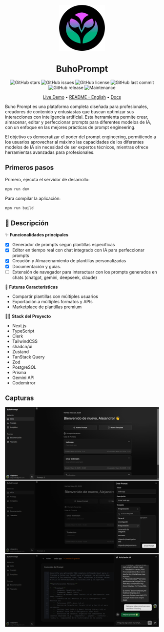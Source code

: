 <div align="center">

<img alt="BuhoPrompt" src="./public/buhoprompt-logo-dark.svg" width="150" />
<h1>BuhoPrompt</h1>

</div>

<div align="center">

<!--[GitHub forks](https://img.shields.io/github/forks/slydragonn/buhoprompt-app?style=social)-->

![GitHub stars](https://img.shields.io/github/stars/slydragonn/buhoprompt-app?style=social)
![GitHub issues](https://img.shields.io/github/issues/slydragonn/buhoprompt-app)
![GitHub license](https://img.shields.io/github/license/slydragonn/buhoprompt-app)
![GitHub last commit](https://img.shields.io/github/last-commit/slydragonn/buhoprompt-app)
![GitHub release](https://img.shields.io/github/v/release/slydragonn/buhoprompt-app)
![Maintenance](https://img.shields.io/badge/Maintained-Actively-green)

</div>

<div align="center">

[Live Demo](#) •
[README - English](README.en.md) •
[Docs](#)

</div>

Buho Prompt es una plataforma completa diseñada para profesionales, creadores de contenido y entusiastas que buscan optimizar sus interacciones con inteligencia artificial. Esta herramienta permite crear, almacenar, editar y perfeccionar prompts para diferentes modelos de IA, con un enfoque en las mejores prácticas de prompt engineering.

El objetivo es democratizar el poder del prompt engineering, permitiendo a los usuarios aprovechar al máximo las capacidades de los diferentes modelos de IA sin necesidad de ser expertos técnicos, mientras ofrece herramientas avanzadas para profesionales.

## Primeros pasos

Primero, ejecuta el servidor de desarrollo:

```bash
npm run dev
```

Para compilar la aplicación:

```bash
npm run build
```

## **📝 Descripción**

✨ **Funcionalidades principales**

- [x] Generador de prompts segun plantillas específicas
- [x] Editor en tiempo real con chat integrado con IA para perfeccionar prompts
- [x] Creación y Almacenamiento de plantillas personalizadas
- [x] Documentación y guías.
- [ ] Extensión de navegador para interactuar con los prompts generados en chats (chatgpt, gemini, deepseek, claude)

🚀 **Futuras Características**

- Compartir plantillas con múltiples usuarios
- Exportación a múltiples formatos y APIs
- Marketplace de plantillas premium

🧑‍💻 **Stack del Proyecto**

- Next.js
- TypeScript
- Clerk
- TailwindCSS
- shadcn/ui
- Zustand
- TanStack Query
- Zod
- PostgreSQL
- Prisma
- Gemini API
- Codemirror

## Capturas

![dashboard](/media/1.png)
![create](/media/2.png)
![edit](/media/7.png)

